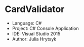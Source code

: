 # CardValidator
- Language: C#
- Project: C# Console Application
- IDE: Visual Studio 2015
- Author: Julia Hrytsyk
